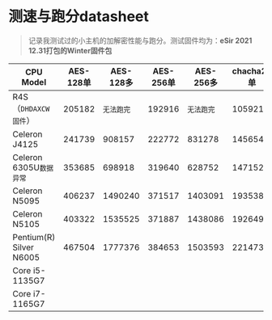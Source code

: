 # 测速与跑分datasheet

> 记录我测试过的小主机的加解密性能与跑分。测试固件均为：**eSir 2021 12.31打包的Winter固件包**



| CPU Model      | AES-128单 | AES-128多 | AES-256单 | AES-256多 | chacha20单 | chacha20多 | CPU Score |
| -------------- | --------- | --------- | --------- | --------- | ---------- | ---------- | --------- |
| R4S（`DHDAXCW固件`） | 205182 | `无法跑完` | 192916 | `无法跑完` | 105921 | 377486 | 49519 |
| Celeron J4125  | 241739    | 908157    | 222772    | 831278    | 145654     | 560863     | 55046     |
| Celeron 6305U`数据异常` | 353685    | 698918    | 319640    | 628752    | 147152     | 293220     | 22049     |
| Celeron N5095  | 406237    | 1490240   | 371517    | 1403091   | 193538     | 751678     | 77577     |
| Celeron N5105  | 403322    | 1535525   | 371887    | 1438086   | 192649     | 752018     | 76119     |
| Pentium(R) Silver N6005  | 467504    | 1777376   | 384653    | 1503593   | 221473     |  852583    | 81542     |
| Core i5-1135G7 |           |           |           |           |            |            |           |
| Core i7-1165G7 |           |           |           |           |            |            |           |

